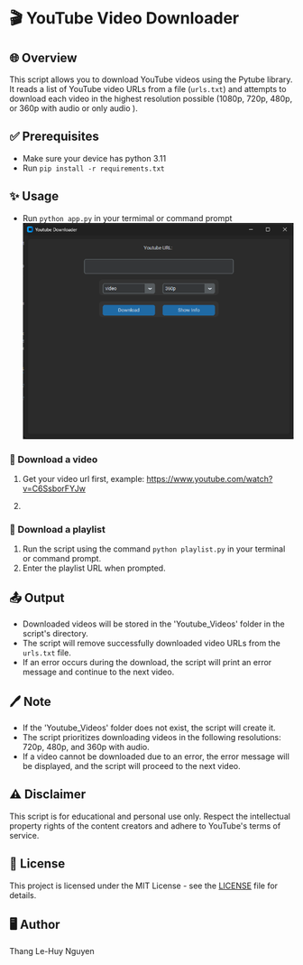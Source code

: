 # 🎬 YouTube Video Downloader

## 🌐 Overview
This script allows you to download YouTube videos using the Pytube library. It reads a list of YouTube video URLs from a file (`urls.txt`) and attempts to download each video in the highest resolution possible (1080p, 720p, 480p, or 360p with audio or only audio ).

## ✅ Prerequisites
- Make sure your device has python 3.11
- Run `pip install -r requirements.txt`

## ✨ Usage
- Run `python app.py` in your termimal or command prompt
![[Image description text]](images_for_readme/Screenshot%202024-04-28%20112933.png)


### 🔹 Download a video
1. Get your video url first, example: https://www.youtube.com/watch?v=C6SsborFYJw

2. 

### 🔹 Download a playlist
1. Run the script using the command `python playlist.py` in your terminal or command prompt.
2. Enter the playlist URL when prompted.

## 📤 Output
- Downloaded videos will be stored in the 'Youtube_Videos' folder in the script's directory.
- The script will remove successfully downloaded video URLs from the `urls.txt` file.
- If an error occurs during the download, the script will print an error message and continue to the next video.

## 🖊️ Note
- If the 'Youtube_Videos' folder does not exist, the script will create it.
- The script prioritizes downloading videos in the following resolutions: 720p, 480p, and 360p with audio.
- If a video cannot be downloaded due to an error, the error message will be displayed, and the script will proceed to the next video.

## ⚠️ Disclaimer
This script is for educational and personal use only. Respect the intellectual property rights of the content creators and adhere to YouTube's terms of service.

## 📝 License
This project is licensed under the MIT License - see the [LICENSE](LICENSE) file for details.

## 🖥️ Author
Thang Le-Huy Nguyen


